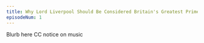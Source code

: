 ```yaml
---
title: Why Lord Liverpool Should Be Considered Britain's Greatest Prime Minister
episodeNum: 1
---
```


Blurb here
CC notice on music
